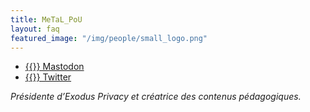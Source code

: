 ```yaml
---
title: MeTaL_PoU
layout: faq
featured_image: "/img/people/small_logo.png"
---
```

* [{{<fa fa-mastodon>}} Mastodon]("https://mastodon.opportunis.me/@MeTaL_PoU")
* [{{<fa fa-twitter>}} Twitter](https://twitter.com/metal_pou")

*Présidente d’Exodus Privacy et créatrice des contenus pédagogiques.*
